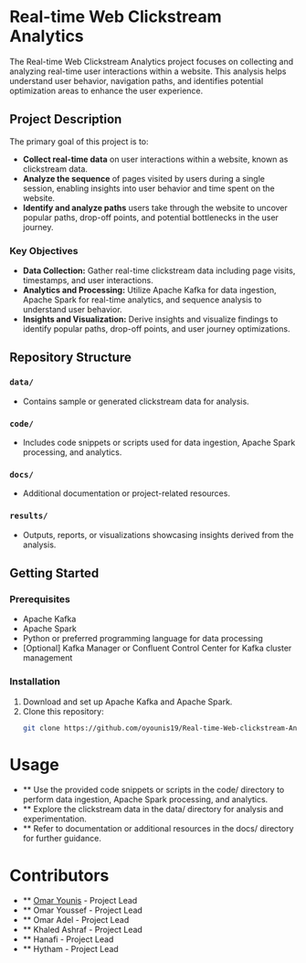 # **Real-time Web Clickstream Analytics**

The Real-time Web Clickstream Analytics project focuses on collecting and analyzing real-time user interactions within a website. This analysis helps understand user behavior, navigation paths, and identifies potential optimization areas to enhance the user experience.

## **Project Description**

The primary goal of this project is to:

- **Collect real-time data** on user interactions within a website, known as clickstream data.
- **Analyze the sequence** of pages visited by users during a single session, enabling insights into user behavior and time spent on the website.
- **Identify and analyze paths** users take through the website to uncover popular paths, drop-off points, and potential bottlenecks in the user journey.

### **Key Objectives**

- **Data Collection:** Gather real-time clickstream data including page visits, timestamps, and user interactions.
- **Analytics and Processing:** Utilize Apache Kafka for data ingestion, Apache Spark for real-time analytics, and sequence analysis to understand user behavior.
- **Insights and Visualization:** Derive insights and visualize findings to identify popular paths, drop-off points, and user journey optimizations.

## **Repository Structure**

### `data/`
- Contains sample or generated clickstream data for analysis.

### `code/`
- Includes code snippets or scripts used for data ingestion, Apache Spark processing, and analytics.

### `docs/`
- Additional documentation or project-related resources.

### `results/`
- Outputs, reports, or visualizations showcasing insights derived from the analysis.

## **Getting Started**

### **Prerequisites**

- Apache Kafka
- Apache Spark
- Python or preferred programming language for data processing
- [Optional] Kafka Manager or Confluent Control Center for Kafka cluster management

### **Installation**

1. Download and set up Apache Kafka and Apache Spark.
2. Clone this repository:
   ```bash
   git clone https://github.com/oyounis19/Real-time-Web-clickstream-Analytics.git
# Usage

- ** Use the provided code snippets or scripts in the code/ directory to perform data ingestion, Apache Spark processing, and analytics.
- ** Explore the clickstream data in the data/ directory for analysis and experimentation.
- ** Refer to documentation or additional resources in the docs/ directory for further guidance.

# Contributors
- ** [Omar Younis]([link_to_your_profile](https://github.com/oyounis19)) - Project Lead
- ** Omar Youssef  - Project Lead
- ** Omar Adel     - Project Lead
- ** Khaled Ashraf - Project Lead
- ** Hanafi        - Project Lead
- ** Hytham        - Project Lead
